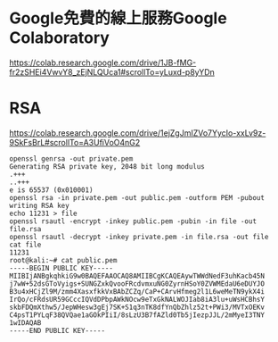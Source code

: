 # Google免費的線上服務Google Colaboratory
https://colab.research.google.com/drive/1JB-fMG-fr2zSHEi4VwvY8_zEjNLQUca1#scrollTo=yLuxd-p8yYDn
# RSA
https://colab.research.google.com/drive/1ejZgJmIZVo7YycIo-xxLv9z-9SkFsBrL#scrollTo=A3UfiVoO4nG2
```
openssl genrsa -out private.pem
Generating RSA private key, 2048 bit long modulus
.+++
..+++
e is 65537 (0x010001)
openssl rsa -in private.pem -out public.pem -outform PEM -pubout
writing RSA key
echo 11231 > file
openssl rsautl -encrypt -inkey public.pem -pubin -in file -out file.rsa
openssl rsautl -decrypt -inkey private.pem -in file.rsa -out file
cat file
11231
root@kali:~# cat public.pem 
-----BEGIN PUBLIC KEY-----
MIIBIjANBgkqhkiG9w0BAQEFAAOCAQ8AMIIBCgKCAQEAywTWWdNedF3uhKacb45N
j7wW+52dsGToVyigs+SUNGZxkQvooFRcdvmxuNG0ZyrnHSoY0ZVWMEdaU6eDUYJO
B3u4xHCjZl9M/zmm4XasxfkkVxBAbZCZq/CaP+CArvHfmeg2l1L6weMeTN9ykX4i
IrQo/cFRdsUR59GCccIQVdDPbpAWkNOcw9eTxGkNALWOJIab8iA3lu+uWsHCBhsY
skbFDQmXthw5/JepWHesw3gEj7SK+S1q3nTK8dfYnQbZhlz52t+PWi3/MVTxOEKv
C4psT1PYLqF38QVQae1aGOkPIiI/8sLzU3B7fAZld0Tb5jIezpJJL/2mMyeI3TNY
1wIDAQAB
-----END PUBLIC KEY-----
```
